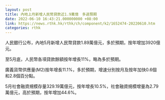```yaml
---
layout: post
title: 內地上月新增人民幣貸款近1.9萬億　多過預期
date: 2022-06-10 16:43:21.000000000 +08:00
link: https://news.rthk.hk/rthk/ch/component/k2/1652474-20220610.htm
categories: rthk
---
```


人民銀行公布，內地5月新增人民幣貸款1.89萬億元，多於預期，按年增加3920億元。

至5月底，人民幣各項貸款餘額按年增長11%，略為多於預期。

廣義貨幣供應量(M2)按年增長11.1%，多於預期，增速分別按月及按年加快0.6個和2.8個百分點。

5月社會融資規模存量329.19萬億元，按年增長10.5%，社會融資規模增量為2.79萬億元，高於預期，按年增加44.6%。
